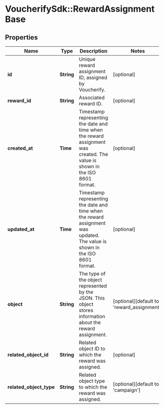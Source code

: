 # VoucherifySdk::RewardAssignmentBase

## Properties

| Name | Type | Description | Notes |
| ---- | ---- | ----------- | ----- |
| **id** | **String** | Unique reward assignment ID, assigned by Voucherify. | [optional] |
| **reward_id** | **String** | Associated reward ID. | [optional] |
| **created_at** | **Time** | Timestamp representing the date and time when the reward assignment was created. The value is shown in the ISO 8601 format. | [optional] |
| **updated_at** | **Time** | Timestamp representing the date and time when the reward assignment was updated. The value is shown in the ISO 8601 format. | [optional] |
| **object** | **String** | The type of the object represented by the JSON. This object stores information about the reward assignment. | [optional][default to &#39;reward_assignment&#39;] |
| **related_object_id** | **String** | Related object ID to which the reward was assigned. | [optional] |
| **related_object_type** | **String** | Related object type to which the reward was assigned. | [optional][default to &#39;campaign&#39;] |


